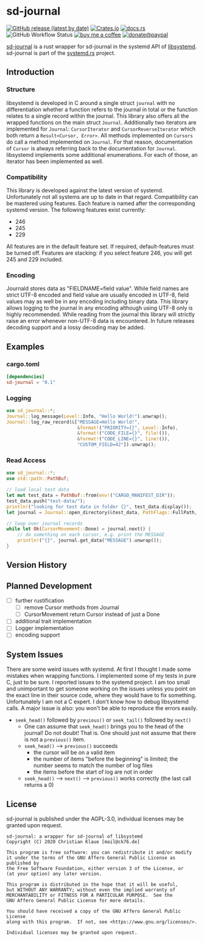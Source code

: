 # sd-journal

[![GitHub release (latest by date)](https://img.shields.io/github/v/release/ente76/sd-journal?label=github&logo=github)](https://github.com/ente76/sd-journal)  [![Crates.io](https://img.shields.io/crates/v/sd-journal)](https://crates.io/crates/sd-journal)  [![docs.rs](https://docs.rs/sd-journal/badge.svg)](https://docs.rs/sd-journal/)  ![GitHub Workflow Status](https://img.shields.io/github/workflow/status/ente76/sd-journal/test?label=test&logo=github) [![buy me a coffee](https://img.shields.io/badge/buy%20me%20a%20coffee-or%20I%20sing-53a0d0?style=flat&logo=Buy-Me-A-Coffee)](https://www.buymeacoffee.com/ente)  [![donate@paypal](https://img.shields.io/badge/paypal-donation-53a0d0?style=flat&logo=paypal)](https://www.paypal.com/donate?hosted_button_id=CRGNTJBS4AD4G)  

[sd-journal](https://github.com/ente76/sd-journal) is a rust wrapper for sd-journal in the systemd API of [libsystemd](https://www.freedesktop.org/software/systemd/man/sd-journal.html).  sd-journal is part of the [systemd.rs](https://github.com/ente76/systemd.rs) project.

## Introduction

### Structure

libsystemd is developed in C around a single struct `journal` with no differentiation whether a function refers to the journal in total or the function relates to a single record within the journal.  This library also offers all the wrapped functions on the main struct `Journal`. Additionally two iterators are implemented for `Journal`: `CursorIterator` and `CursorReverseIterator` which both return a `Result<Cursor, Error>`. All methods implemented on `Cursors` do call a method implemented on `Journal`. For that reason, documentation of `Cursor` is always referring back to the documentation for `Journal`.  
libsystemd implements some additional enumerations. For each of those, an iterator has been implemented as well.

### Compatibility

This library is developed against the latest version of systemd. Unfortunately not all systems are up to date in that regard. Compatibility can be mastered using features. Each feature is named after the corresponding systemd version. The following features exist currently:

- 246
- 245
- 229

All features are in the default feature set. If required, default-features must be turned off. Features are stacking: if you select feature 246, you will get 245 and 229 included.

### Encoding

Journald stores data as "FIELDNAME=field value". While field names are
strict UTF-8 encoded and field value are usually encoded in UTF-8, field
values may as well be in any encoding including binary data.
This library allows logging to the journal in any encoding although using
UTF-8 only is highly recommended. While reading from the journal this
library will strictly raise an error whenever non-UTF-8 data is encountered.
In future releases decoding support and a lossy decoding may be added.

## Examples

### cargo.toml

```toml
[dependencies]
sd-journal = "0.1"
```

### Logging

```rust
use sd_journal::*;
Journal::log_message(Level::Info, "Hello World!").unwrap();
Journal::log_raw_record(&["MESSAGE=Hello World!",
                          &format!("PRIORITY={}", Level::Info),
                          &format!("CODE_FILE={}", file!()),
                          &format!("CODE_LINE={}", line!()),
                          "CUSTOM_FIELD=42"]).unwrap();
```

### Read Access

```rust
use sd_journal::*;
use std::path::PathBuf;

// load local test data
let mut test_data = PathBuf::from(env!("CARGO_MANIFEST_DIR"));
test_data.push("test-data/");
println!("looking for test data in folder {}", test_data.display());
let journal = Journal::open_directory(&test_data, PathFlags::FullPath, UserFlags::AllUsers).unwrap();

// loop over journal records
while let Ok(CursorMovement::Done) = journal.next() {
    // do something on each cursor, e.g. print the MESSAGE
    println!("{}", journal.get_data("MESSAGE").unwrap());
}
```

## Version History

## Planned Development

- [ ] further rustification
  - [ ] remove Cursor methods from Journal
  - [ ] CursorMovement return Cursor instead of just a Done
- [ ] additional trait implementation
- [ ] Logger implementation
- [ ] encoding support

## System Issues

There are some weird issues with systemd. At first I thought I made some mistakes when wrapping functions. I implemented some of my tests in pure C, just to be sure. I reported issues to the systemd project. I am too small and unimportant to get someone working on the issues unless you point on the exact line in their source code, where they would have to fix something. Unfortunately I am not a C expert. I don't know how to debug libsystemd calls. A major issue is also: you won't be able to reproduce the errors easily.

- `seek_head()` followed by `previous()` or `seek_tail()` followed by `next()`
  - One can assume that `seek_head()` brings you to the head of the journal! Do not doubt! That is. One should just not assume that there is not a `previous()` item.
  - `seek_head()` --> `previous()` succeeds
    - the cursor will be on a valid item
    - the number of items "before the beginning" is limited; the number seems to match the number of log files
    - the items before the start of log are not in order
  - `seek_head()` --> `next()` --> `previous()` works correctly (the last call returns a 0)

## License

sd-journal is published under the AGPL-3.0, individual licenses may be granted upon request.

```license
sd-journal: a wrapper for sd-journal of libsystemd
Copyright (C) 2020 Christian Klaue [mail@ck76.de]

This program is free software: you can redistribute it and/or modify
it under the terms of the GNU Affero General Public License as published by
the Free Software Foundation, either version 3 of the License, or
(at your option) any later version.

This program is distributed in the hope that it will be useful,
but WITHOUT ANY WARRANTY; without even the implied warranty of
MERCHANTABILITY or FITNESS FOR A PARTICULAR PURPOSE.  See the
GNU Affero General Public License for more details.

You should have received a copy of the GNU Affero General Public License
along with this program.  If not, see <https://www.gnu.org/licenses/>.

Individual licenses may be granted upon request.
```
